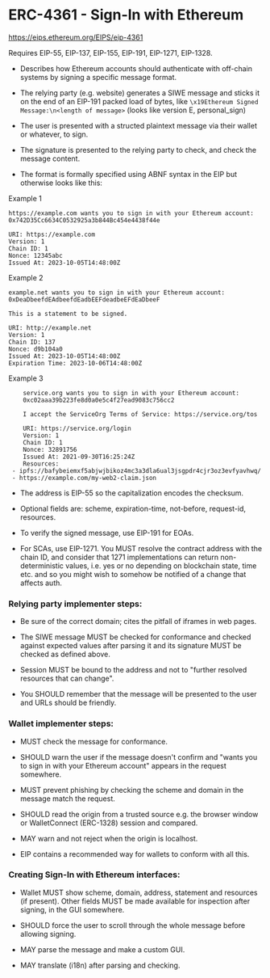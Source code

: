 # ERC-4361 - Sign-In with Ethereum

https://eips.ethereum.org/EIPS/eip-4361

Requires EIP-55, EIP-137, EIP-155, EIP-191, EIP-1271, EIP-1328.

 - Describes how Ethereum accounts should authenticate with off-chain systems by signing a specific message format.

 - The relying party (e.g. website) generates a SIWE message and sticks it on the end of an EIP-191 packed load of bytes, like `\x19Ethereum Signed Message:\n<length of message>` (looks like version E, personal_sign)

 - The user is presented with a structed plaintext message via their wallet or whatever, to sign.

 - The signature is presented to the relying party to check, and check the message content.

 - The format is formally specified using ABNF syntax in the EIP but otherwise looks like this:

Example 1
```
https://example.com wants you to sign in with your Ethereum account:
0x742D35Cc6634C0532925a3b844Bc454e4438f44e

URI: https://example.com
Version: 1
Chain ID: 1
Nonce: 12345abc
Issued At: 2023-10-05T14:48:00Z
```
Example 2
```
example.net wants you to sign in with your Ethereum account:
0xDeaDbeefdEAdbeefdEadbEEFdeadbeEFdEaDbeeF

This is a statement to be signed.

URI: http://example.net
Version: 1
Chain ID: 137
Nonce: d9b104a0
Issued At: 2023-10-05T14:48:00Z
Expiration Time: 2023-10-06T14:48:00Z
```
Example 3
```
    service.org wants you to sign in with your Ethereum account:
    0xc02aaa39b223fe8d0a0e5c4f27ead9083c756cc2
    
    I accept the ServiceOrg Terms of Service: https://service.org/tos
    
    URI: https://service.org/login
    Version: 1
    Chain ID: 1
    Nonce: 32891756
    Issued At: 2021-09-30T16:25:24Z
    Resources:
 - ipfs://bafybeiemxf5abjwjbikoz4mc3a3dla6ual3jsgpdr4cjr3oz3evfyavhwq/
 - https://example.com/my-web2-claim.json
```

 - The address is EIP-55 so the capitalization encodes the checksum.

 - Optional fields are: scheme, expiration-time, not-before, request-id, resources.

 - To verify the signed message, use EIP-191 for EOAs.

 - For SCAs, use EIP-1271. You MUST resolve the contract address with the chain ID, and consider that 1271 implementations can return non-deterministic values, i.e. yes or no depending on blockchain state, time etc. and so you might wish to somehow be notified of a change that affects auth.

### Relying party implementer steps:

 - Be sure of the correct domain; cites the pitfall of iframes in web pages.

 - The SIWE message MUST be checked for conformance and checked against expected values after parsing it and its signature MUST be checked as defined above.

 - Session MUST be bound to the address and not to "further resolved resources that can change".

 - You SHOULD remember that the message will be presented to the user and URLs should be friendly.

### Wallet implementer steps:

 - MUST check the message for conformance.

 - SHOULD warn the user if the message doesn't confirm and "wants you to sign in with your Ethereum account" appears in the request somewhere.

 - MUST prevent phishing by checking the scheme and domain in the message match the request.

 - SHOULD read the origin from a trusted source e.g. the browser window or WalletConnect (ERC-1328) session and compared.

 - MAY warn and not reject when the origin is localhost.

 - EIP contains a recommended way for wallets to conform with all this.

### Creating Sign-In with Ethereum interfaces:

 - Wallet MUST show scheme, domain, address, statement and resources (if present). Other fields MUST be made available for inspection after signing, in the GUI somewhere.

 - SHOULD force the user to scroll through the whole message before allowing signing.

 - MAY parse the message and make a custom GUI.

 - MAY translate (i18n) after parsing and checking.

